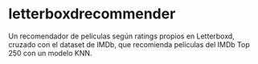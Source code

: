 # letterboxdrecommender
Un recomendador de películas según ratings propios en Letterboxd, cruzado con el dataset de IMDb, que recomienda películas del IMDb Top 250 con un modelo KNN.
